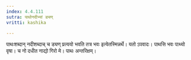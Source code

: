 ```yaml
---
index: 4.4.111
sutra: पाथोनदीभ्यां ड्यण्
vritti: kashika

---
```

पाथःशब्दान् नदीशब्दाच् च ड्यण् प्रत्ययो भवति तत्र भवः इत्येतस्मिन्नर्थे। यतो ऽपवादः। पाथसि भवः पाथ्यो वृषा। च नो दधीत नाद्यो गिरो मे। पाथः अन्तरिक्षम्।